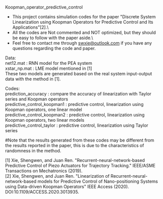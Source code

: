  Koopman_operator_predictive_control
* This project contains simulation codes for the paper "Discrete System Linearization using Koopman Operators for Predictive Control and Its Applications"[2].\
* All the codes are Not commented and NOT optimized, but they should be easy to follow with the paper aside.\
* Feel free to contact me through swxie@outlook.com if you have any questions regarding the code and paper.

Data:\
net12.mat    :   RNN model for the PEA system\
xstar_np.mat   : LME model mentioned in [1]\
These two models are generated based on the real system input-output data with the method in [1].

Codes:\
prediction_accuracy  : compare the accuracy of linearization with Taylor series and Koopman operators\
predictive_control_koopman1  : predictive control, linearization using Koopman operators, one linear model \
predictive_control_koopman2  : predictive control, linearization using Koopman operators, two linear models \
predictive_control_taylor    : predictive control, linearization using Taylor series 

#Note that the results generated from these codes may be different from the results reported in the paper, this is due to the characteristics of randomness in the method.

[1] Xie, Shengwen, and Juan Ren. "Recurrent-neural-network-based Predictive Control of Piezo Actuators for Trajectory Tracking." IEEE/ASME Transactions on Mechatronics (2019).\
[2] Xie, Shengwen, and Juan Ren. "Linearization of Recurrent-neural-network-based models for Predictive Control of Nano-positioning Systems using Data-driven Koopman Operators" IEEE Access (2020). DOI:10.1109/ACCESS.2020.3013935.
